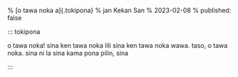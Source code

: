 % [o tawa noka a]{.tokipona}
% jan Kekan San
% 2023-02-08
% published: false

::: tokipona

o tawa noka! sina ken tawa noka lili sina ken tawa noka wawa. taso, o tawa noka. sina ni la sina kama pona pilin, sina

:::
